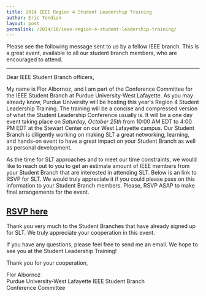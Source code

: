 ```yaml
---
title: 2014 IEEE Region 4 Student Leadership Training
author: Eric Tendian
layout: post
permalink: /2014/10/ieee-region-4-student-leadership-training/
---
```


Please see the following message sent to us by a fellow IEEE branch. This is a great event, available to all our student branch members, who are encouraged to attend.

---

Dear IEEE Student Branch officers,

My name is Flor Albornoz, and I am part of the Conference Committee for the
IEEE Student Branch at Purdue University-West Lafayette. As you may already
know, Purdue University will be hosting this year's Region 4 Student
Leadership Training. The training will be a concise and compressed version
of what the Student Leadership Conference usually is. It will be a one day
event taking place on *Saturday, October 25th* from 10:00 AM EDT to 4:00 PM
EDT at the Stewart Center on our West Lafayette campus. Our Student Branch
is diligently working on making SLT a great networking, learning, and
hands-on event to have a great impact on your Student Branch as well as
personal development.

As the time for SLT approaches and to meet our time constraints, we would
like to reach out to you to get an estimate amount of IEEE members from
your Student Branch that are interested in attending SLT. Below is an link
to RSVP for SLT. We would truly appreciate it if you could please pass on
this information to your Student Branch members. Please, RSVP ASAP to make
final arrangements for the event.

## [RSVP here](https://docs.google.com/forms/d/1d1PibwM-VmBjYoECT00LVFNCCgca3CCWm1lqiQlnnp8/viewform?usp=send_form)

Thank you very much to the Student Branches that have already signed up for
SLT. We truly appreciate your cooperation in this event.

If you have any questions, please feel free to send me an email. We hope to
see you at the Student Leadership Training!

Thank you for your cooperation,

Flor Albornoz<br>
Purdue University-West Lafayette IEEE Student Branch<br>
Conference Committee
